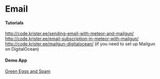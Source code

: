 Email
===================

#### Tutorials
http://code.krister.ee/sending-email-with-meteor-and-mailgun/
http://code.krister.ee/email-subscription-in-meteor-with-mailgun/
http://code.krister.ee/mailgun-digitalocean/ (if you need to set up Mailgun on DigitalOcean)


#### Demo App
[Green Eggs and Spam](https://green-eggs-and-spam.meteor.com/)  
